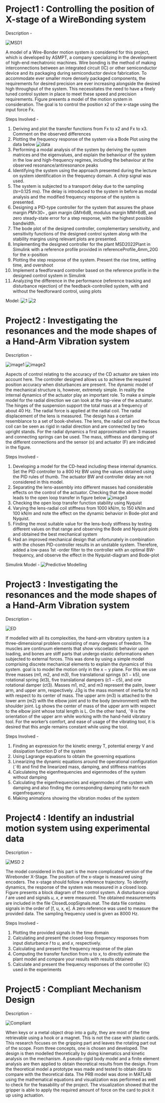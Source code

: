 # Project1 : Controlling the position of X-stage of a WireBonding system

Description -

![MSD1 ](https://github.com/PrateekGarg2309/Projects/assets/133784841/566697f4-ddf2-4dd1-8620-9158e6449e15)

A  model of a Wire-Bonder motion system is considered for this project, which is developed by ASMPT, a company specializing 
in the development of high-end mechatronic machines. Wire bonding is the method of making interconnections between an integrated circuit (IC) 
or other semiconductor device and its packaging during semiconductor device fabrication. To accommodate ever smaller more densely packaged
components, the requirements for desired precision are ever increasing alongside the desired high throughput of the system. This necessitates 
the need to have a finely tuned control system in place to meet these speed and precision 
requirements. Figure presents a model of the motion system in consideration. The goal is to control the position x2
of the x-stage using the input force Fx.

Steps Involved -

1. Deriving and plot the transfer functions from Fx to x2 and Fx to x3. Comment on the observed 
differences
2. Plotting the frequency response of the system via a Bode Plot using the data below
![data](https://github.com/PrateekGarg2309/Projects/assets/133784841/189fe9cb-9416-415d-975c-396a9514f6f0)
3. Performing a modal analysis of the system by deriving the system matrices and the eigenvalues, 
and explain the behaviour of the system in the low and high-frequency regimes, including the 
behaviour at the observed resonance/antiresonance peaks
4. Identifying the system using the approach presented during the lecture on system identification 
in the frequency domain. A chirp signal was used.
5. The system is subjected to a transport delay due to the sampling (𝑡𝑠=0.125 ms). The delay is introduced to the system in 
before as modal analysis and the modified frequency response of the system is presented.
6. Designing a PID-type controller for the system that assures the phase margin 𝑃𝑀≥30∘
, gain margin 𝐺𝑀≥6dB, modulus margin MM≤6dB, and zero steady-state error for a step response, 
with the highest possible bandwidth.
7. The bode plot of the designed controller, complementary sensitivity, and sensitivity 
functions of the designed control system along with the stability margins using relevant plots are presented.
8. Implementing the designed controller for the plant MSD2022Plant in Simulink with a reference 
profile provided in referenceProfile_4mm_20G for the x-position
9. Plotting the step response of the system. Present the rise time, settling time, and overshoot
10. Implement a feedforward controller based on the reference profile in the designed control 
system in Simulink
11. Analyzing the difference in the performance (reference tracking and disturbance rejection) 
of the feedback-controlled system, with and without the feedforward control, using plots

Model:
![1](https://github.com/PrateekGarg2309/Projects/assets/133784841/85bbc0b3-9bba-4dcf-bb71-1e11009e1a5f)
![2](https://github.com/PrateekGarg2309/Projects/assets/133784841/49b5ada7-a2a9-4251-97bc-26e1f2258db5)


# Project2 : Investigating the resonances and the mode shapes of a Hand-Arm Vibration system

Description - 

![image1](https://github.com/PrateekGarg2309/Projects/assets/133784841/49937a8a-0225-410b-9dca-5ba7f91bed79)
![image2](https://github.com/PrateekGarg2309/Projects/assets/133784841/9f04fa92-4c85-4170-9f4e-03c1367d21fa)

Aspects of control relating to the accuracy of the CD actuator are taken into account here. The controller designed
allows us to achieve the required position accuracy when disturbances are present. The dynamic model of the mechanical structure is, 
however, extremely simple. In reality the internal dynamics of the actuator play an important role. To make a simple model for 
the radial direction we can look at the top-view of the actuator. The hinges of the suspension support the total mass at a frequency
of about 40 Hz. The radial force is applied at the radial coil. The radial displacement of the lens is measured.
The design has a certain resemblance to a set of book-shelves. The lens, the radial coil and the focus coil can
be seen as rigid in radial direction and are connected by two upright stands. For the radial dynamics a first approximation with 
3 masses and connecting springs can be used. The mass, stiffness and damping of the different connections and the sensor (o) and actuator (F) are
indicated in the figure.

Steps Involved -
1. Developing a model for the CD-head including these internal dynamics. Set the PID controller to a 800 Hz BW using the values obtained
using the PID rules of thumb. The actuator BW and controller delay are not considered in this model.
2. Separating the lens-assembly into different masses had considerable effects on the control of the actuator. Checking that the
above model leads to the open loop transfer in figure below
![image3](https://github.com/PrateekGarg2309/Projects/assets/133784841/d00ed107-0851-4a5e-ab84-8af2073d8c9f)
3. Checking the open loop transfer function stability using Nyquist
4. Varying the lens-radial coil stiffness from 1000 kN/m, to 150 kN/m and 100 kN/m and note the effect on
the dynamic behavior in Bode-plot and Nyquist.
5.  Finding the most suitable value for the lens-body stiffness by testing different values on that range and observing the Bode and Nyquist
plots and obtained the best mechanical system
6. Had an improved mechanical design that unfortunately in combination with the chosen PID-controller results
in an unstable system. Therefore, added a low-pass 1st -order filter to the controller with an optimal BW-frequency, and observe the effect
in the Nyquist-diagram and Bode-plot

Simulink Model - 
![Predictive Modelling](https://github.com/PrateekGarg2309/Projects/assets/133784841/230f17f2-26aa-4427-8d99-b9eeb34f76da)


# Project3 : Investigating the resonances and the mode shapes of a Hand-Arm Vibration system

Description -

![ED](https://github.com/PrateekGarg2309/Projects/assets/133784841/9fa54c73-60b5-43b8-9cb1-c9c5bb9a7723)

If modelled with all its complexities, the hand-arm vibratory system is a three-dimensional problem
consisting of many degrees of freedom. The muscles are continuum elements that show viscoelastic
behavior upon loading, and bones are stiff parts that undergo elastic deformations when subjected
to external forces. This was done by using a simple model comprising discrete mechanical
elements to explain the dynamics of this system. goal is to model the motion only in the x − y plane. 
For this we use three masses (m1, m2, and m3), five translational springs (k1 − k5), one rotational spring (kt3),
five translational dampers (c1 − c5), and one rotational damper (ct3). Masses m1, m2, and m3 represent the
palm, lower arm, and upper arm, respectively. J3g is the mass moment of inertia for m3 with
respect to its center of mass. The upper arm (m3) is attached to the lower arm (m2) with the
elbow joint and to the body (environment) with the shoulder joint. Lg shows the center of mass of
the upper arm with respect to the elbow joint whose total length is L. On the other hand, ˜θ is the
orientation of the upper arm while working with the hand-held vibratory tool. For the worker’s
comfort, and ease of usage of the vibrating tool, it is desired that this angle remains constant while
using the tool.

Steps Involved -
1. Finding an expression for the kinetic energy T, potential energy V and dissipation function D of the
system
2. Using Lagrange equations to obtain the governing equations
3. Linearizing the dynamic equations around the operational configuration (˜θ) and find the linearized mass, damping, and stiffness matrices
4. Calculateing the eigenfrequencies and eigenmodes of the system without damping
5. Calculating the eigenfrequencies and eigenmodes of the system with damping and also finding the corresponding damping ratio for each eigenfrequency
6. Making animations showing the vibration modes of the system


# Project4 : Identify an industrial motion system using experimental data

Description -

![MSD 2](https://github.com/PrateekGarg2309/Projects/assets/133784841/81244c7d-97e4-4471-bc07-b901ea4a2641)

The model considered in this part is the more complicated version of the Wirebonder X-Stage. The position of the x-stage is measured 
using encoders. The x-stage should follow a reference trajectory. To identify dynamics, the response of the system was measured 
in a closed loop. Figure presents a block diagram of the control system. A disturbance signal 𝑓 are used and signals 𝑢, 𝑥, 𝑒 were measured.
The obtained measurements are included in the file ClosedLoopSignals.mat. The data file contains
signals in the order of [f, u, x, e]. A zero reference was used to measure the provided data. The sampling
frequency used is given as 8000 Hz.

Steps Involved -

1. Plotting the provided signals in the time domain
2. Calculating and present the closed-loop frequency responses from input disturbance 𝑓 to 𝑢, and
𝑥, respectively. 
3. Calculating and present the frequency response of the plan
4. Computing the transfer function from u to x, to directly estimate the plant model and compare
your results with results obtained
5. Calculate and present the frequency responses of the controller (C) used in the experiments


# Project5 : Compliant Mechanism Design

Description -

![Compliant](https://github.com/PrateekGarg2309/Projects/assets/133784841/1367da25-8ed2-43cb-ba8e-c46354416c03)

When keys or a metal object drop into a gully, they are most of the time retrievable using a hook or a magnet. This
is not the case with plastic cards. This research focuses on the gripping part and leaves the rotating part out of the scope. From
three concepts, one is chosen and developed. The design is then modelled theoretically by doing kinematics and kinetic analysis
on the mechanism. A pseudo-rigid body model and a finite element analysis are then applied to obtain theoretical results
from the design. From the theoretical model a prototype was made and tested to obtain data to compare with the theoretical
data. The PRB model was done in MATLAB using the mathematical equations and visualization was performed as well to check for the 
feasability of the project. The visualization showed that the gripper is able to apply the required amount of force on the card 
to pick it up using actuation. 





